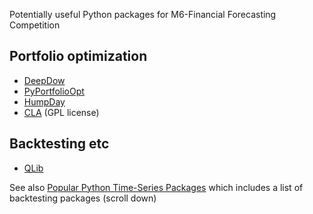 
Potentially useful Python packages for M6-Financial Forecasting Competition

## Portfolio optimization

* [DeepDow](https://deepdow.readthedocs.io/en/latest/source/introduction.html#name)
* [PyPortfolioOpt](https://github.com/robertmartin8/PyPortfolioOpt#objective-functions)
* [HumpDay](https://github.com/microprediction/humpday)
* [CLA](https://github.com/mdengler/cla) (GPL license)


## Backtesting etc

* [QLib](https://github.com/microsoft/qlib)

See also [Popular Python Time-Series Packages](https://www.microprediction.com/blog/popular-timeseries-packages) which includes a list of backtesting packages (scroll down)
